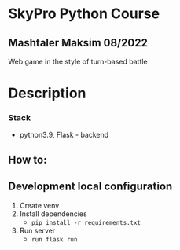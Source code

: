 # SkyPro Python Course #


## Mashtaler Maksim 08/2022
Web game in the style of turn-based battle

# Description #


### Stack ###
- python3.9, Flask - backend


## How to: ##

## Development local configuration ##
1) Create venv
2) Install dependencies
   - `pip install -r requirements.txt`
3) Run server 
   - `run flask run`

